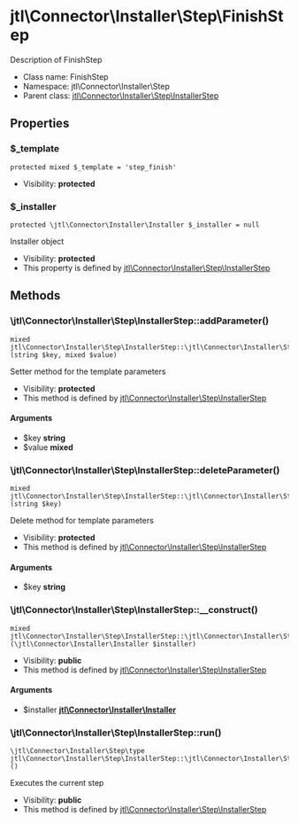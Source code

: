 jtl\Connector\Installer\Step\FinishStep
===============

Description of FinishStep




* Class name: FinishStep
* Namespace: jtl\Connector\Installer\Step
* Parent class: [jtl\Connector\Installer\Step\InstallerStep](jtl-Connector-Installer-Step-InstallerStep.md)





Properties
----------


### $_template

```
protected mixed $_template = 'step_finish'
```





* Visibility: **protected**


### $_installer

```
protected \jtl\Connector\Installer\Installer $_installer = null
```

Installer object



* Visibility: **protected**
* This property is defined by [jtl\Connector\Installer\Step\InstallerStep](jtl-Connector-Installer-Step-InstallerStep.md)


Methods
-------


### \jtl\Connector\Installer\Step\InstallerStep::addParameter()

```
mixed jtl\Connector\Installer\Step\InstallerStep::\jtl\Connector\Installer\Step\InstallerStep::addParameter()(string $key, mixed $value)
```

Setter method for the template parameters



* Visibility: **protected**
* This method is defined by [jtl\Connector\Installer\Step\InstallerStep](jtl-Connector-Installer-Step-InstallerStep.md)

#### Arguments

* $key **string**
* $value **mixed**



### \jtl\Connector\Installer\Step\InstallerStep::deleteParameter()

```
mixed jtl\Connector\Installer\Step\InstallerStep::\jtl\Connector\Installer\Step\InstallerStep::deleteParameter()(string $key)
```

Delete method for template parameters



* Visibility: **protected**
* This method is defined by [jtl\Connector\Installer\Step\InstallerStep](jtl-Connector-Installer-Step-InstallerStep.md)

#### Arguments

* $key **string**



### \jtl\Connector\Installer\Step\InstallerStep::__construct()

```
mixed jtl\Connector\Installer\Step\InstallerStep::\jtl\Connector\Installer\Step\InstallerStep::__construct()(\jtl\Connector\Installer\Installer $installer)
```





* Visibility: **public**
* This method is defined by [jtl\Connector\Installer\Step\InstallerStep](jtl-Connector-Installer-Step-InstallerStep.md)

#### Arguments

* $installer **[jtl\Connector\Installer\Installer](jtl-Connector-Installer-Installer.md)**



### \jtl\Connector\Installer\Step\InstallerStep::run()

```
\jtl\Connector\Installer\Step\type jtl\Connector\Installer\Step\InstallerStep::\jtl\Connector\Installer\Step\InstallerStep::run()()
```

Executes the current step



* Visibility: **public**
* This method is defined by [jtl\Connector\Installer\Step\InstallerStep](jtl-Connector-Installer-Step-InstallerStep.md)


